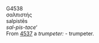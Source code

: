<body>
  <p>G4538<br>  σαλπιστής  <br> salpistēs  <br><i>sal-pis-tace‘ </i><br>From <a href="g4537.htm">4537</a>  a <i>trumpeter:</i> - trumpeter.<br></p>
 </body>